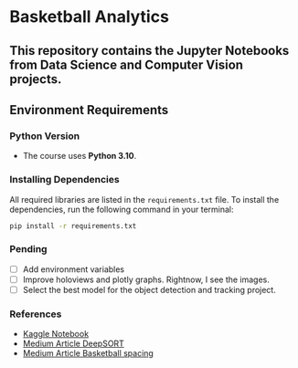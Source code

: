 # Basketball Analytics

This repository contains the Jupyter Notebooks from Data Science and Computer Vision projects.
---

## Environment Requirements

### Python Version
- The course uses **Python 3.10**.

### Installing Dependencies
All required libraries are listed in the `requirements.txt` file. To install the dependencies, run the following command in your terminal:

```bash
pip install -r requirements.txt
```

### Pending

- [ ] Add environment variables
- [ ] Improve holoviews and plotly graphs. Rightnow, I see the images.
- [ ] Select the best model for the object detection and tracking project.

### References
- [Kaggle Notebook](https://www.kaggle.com/code/nityampareek/using-deepsort-object-tracker-with-yolov5)
- [Medium Article DeepSORT](https://medium.com/@gayathri.s.de/object-detection-and-tracking-with-yolov8-and-deepsort-5d5981752151)
- [Medium Article Basketball spacing](https://medium.com/@kalidrafts/exploring-basketball-spacing-through-computer-vision-broadcast-data-cdff8a118c4f)
